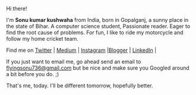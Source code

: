 Hi there!


I'm **Sonu kumar kushwaha** from India, born in Gopalganj, a sunny place in the state of Bihar.
A computer science student, Passionate reader. Eager to find the root cause of problems. For fun, I like to ride my motorcycle and follow my home cricket team.



Find me on [Twitter](https://twitter.com/sonukumarkush12) | [Medium](https://medium.com/@sonukumarkushwaha) | [Instagram](https://www.instagram.com/flyingsonu736/) |[Blogger](https://singlebucks.blogspot.com/) | [LinkedIn](https://www.linkedin.com/in/sonukumarkushwaha/) | 


If you just want to email me, go ahead send an email to flyingsonu736@gmail.com but be nice and make sure you Googled around a bit before you do. ;)


That's me, today. I'll be different tomorrow, hopefully better.
